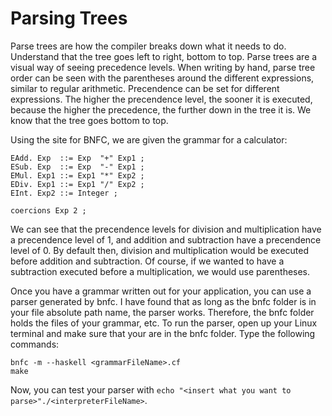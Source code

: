 # Parsing Trees

Parse trees are how the compiler breaks down what it needs to do. Understand that the tree goes left to right, bottom to top. Parse trees are a visual way of seeing precedence levels. When writing by hand, parse tree order can be seen with the parentheses around the different expressions, similar to regular arithmetic. Precendence can be set for different expressions. The higher the precendence level, the sooner it is executed, because the higher the precedence, the further down in the tree it is. We know that the tree goes bottom to top. 

Using the site for BNFC, we are given the grammar for a calculator:
```
EAdd. Exp  ::= Exp  "+" Exp1 ;
ESub. Exp  ::= Exp  "-" Exp1 ;
EMul. Exp1 ::= Exp1 "*" Exp2 ;
EDiv. Exp1 ::= Exp1 "/" Exp2 ;
EInt. Exp2 ::= Integer ;

coercions Exp 2 ;
```
We can see that the precendence levels for division and multiplication have a precendence level of 1, and addition and subtraction have a precendence level of 0. By default then, division and multiplication would be executed before addition and subtraction. Of course, if we wanted to have a subtraction executed before a multiplication, we would use parentheses.

Once you have a grammar written out for your application, you can use a parser generated by bnfc. I have found that as long as the bnfc folder is in your file absolute path name, the parser works. Therefore, the bnfc folder holds the files of your grammar, etc. To run the parser, open up your Linux terminal and make sure that your are in the bnfc folder. Type the following commands:
```
bnfc -m --haskell <grammarFileName>.cf
make
```
Now, you can test your parser with `echo "<insert what you want to parse>"./<interpreterFileName>`. 

